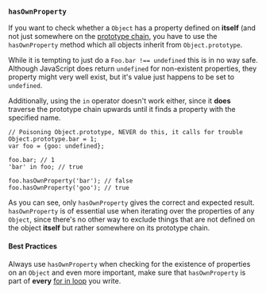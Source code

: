### `hasOwnProperty`

If you want to check whether a `Object` has a property defined on **itself** (and 
not just somewhere on the [prototype chain](#prototype), you have to use the 
`hasOwnProperty` method which all objects inherit from `Object.prototype`.

While it is tempting to just do a `Foo.bar !== undefined` this is in no way safe.
Although JavaScript does return `undefined` for non-existent properties, they
property might very well exist, but it's value just happens to be set to 
`undefined`.

Additionally, using the `in` operator doesn't work either, since it **does** 
traverse the prototype chain upwards until it finds a property with the 
specified name.

    // Poisoning Object.prototype, NEVER do this, it calls for trouble
    Object.prototype.bar = 1; 
    var foo = {goo: undefined};
    
    foo.bar; // 1
    'bar' in foo; // true

    foo.hasOwnProperty('bar'); // false
    foo.hasOwnProperty('goo'); // true

As you can see, only `hasOwnProperty` gives the correct and expected result. 
`hasOwnProperty` is of essential use when iterating over the properties of any 
`Object`, since there's no other way to exclude things that are not defined on 
the object **itself** but rather somewhere on its prototype chain.  

#### Best Practices
Always use `hasOwnProperty` when checking for the existence of properties on an 
`Object` and even more important, make sure that `hasOwnProperty` is part of 
**every** [for in loop](#forinloop) you write.

